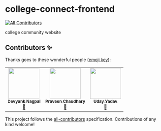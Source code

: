 # college-connect-frontend
<!-- ALL-CONTRIBUTORS-BADGE:START - Do not remove or modify this section -->
[![All Contributors](https://img.shields.io/badge/all_contributors-1-orange.svg?style=flat-square)](#contributors-)
<!-- ALL-CONTRIBUTORS-BADGE:END -->
college community website

## Contributors ✨

Thanks goes to these wonderful people ([emoji key](https://allcontributors.org/docs/en/emoji-key)):

<!-- ALL-CONTRIBUTORS-LIST:START - Do not remove or modify this section -->
<!-- prettier-ignore-start -->
<!-- markdownlint-disable -->
<table>
  <tr>
    <td align="center"><a href="https://github.com/2devyank"><img src="https://avatars.githubusercontent.com/u/78840243?v=4?s=100" width="100px;" alt=""/><br /><sub><b>Devyank Nagpal</b></sub></a><br /><a href="#maintenance-2devyank" title="Maintenance">🚧</a></td>
    <td align="center"><a href="https://chaudharypraveen98.github.io"><img src="https://avatars.githubusercontent.com/u/43620425?v=4?s=100" width="100px;" alt=""/><br /><sub><b>Praveen Chaudhary</b></sub></a><br /><a href="#maintenance-chaudharypraveen98" title="Maintenance">🚧</a></td>
    <td align="center"><a href="https://uday-yadav.web.app/"><img src="https://avatars.githubusercontent.com/u/49728410?v=4?s=100" width="100px;" alt=""/><br /><sub><b>Uday Yadav</b></sub></a><br /><a href="#maintenance-dev117uday" title="Maintenance">🚧</a></td>
  </tr>
</table>

<!-- markdownlint-restore -->
<!-- prettier-ignore-end -->

<!-- ALL-CONTRIBUTORS-LIST:END -->

This project follows the [all-contributors](https://github.com/all-contributors/all-contributors) specification. Contributions of any kind welcome!